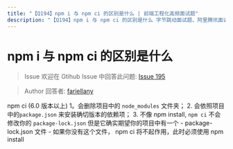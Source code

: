 ```yaml
---
title: "【Q194】npm i 与 npm ci 的区别是什么 | 前端工程化高频面试题"
description: "【Q194】npm i 与 npm ci 的区别是什么 字节跳动面试题、阿里腾讯面试题、美团小米面试题。"
---
```


# npm i 与 npm ci 的区别是什么

> Issue
> 欢迎在 Gtihub Issue 中回答此问题: [Issue 195](https://github.com/shfshanyue/Daily-Question/issues/195)

> Author
> 回答者: [fariellany](https://github.com/fariellany)

npm ci (6.0 版本以上)
1。会删除项目中的 `node_modules` 文件夹； 2. 会依照项目中的`package.json` 来安装确切版本的依赖项； 3. 不像 npm install, `npm ci` 不会修改你的 `package-lock.json` 但是它确实期望你的项目中有一个 - package-lock.json 文件 - 如果你没有这个文件， npm ci 将不起作用，此时必须使用 npm install
